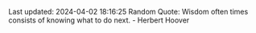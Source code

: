 Last updated: 2024-04-02 18:16:25
Random Quote: Wisdom often times consists of knowing what to do next. - Herbert Hoover